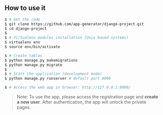 ## How to use it

```bash
$ # Get the code
$ git clone https://github.com/app-generator/django-project.git
$ cd django-project
$
$ # Virtualenv modules installation (Unix based systems)
$ virtualenv env
$ source env/bin/activate

$ # Create tables
$ python manage.py makemigrations
$ python manage.py migrate
$
$ # Start the application (development mode)
$ python manage.py runserver # default port 8000

$ # Access the web app in browser: http://127.0.0.1:8000/
```

> Note: To use the app, please access the registration page and **create a new user**. After authentication, the app will unlock the private pages.
